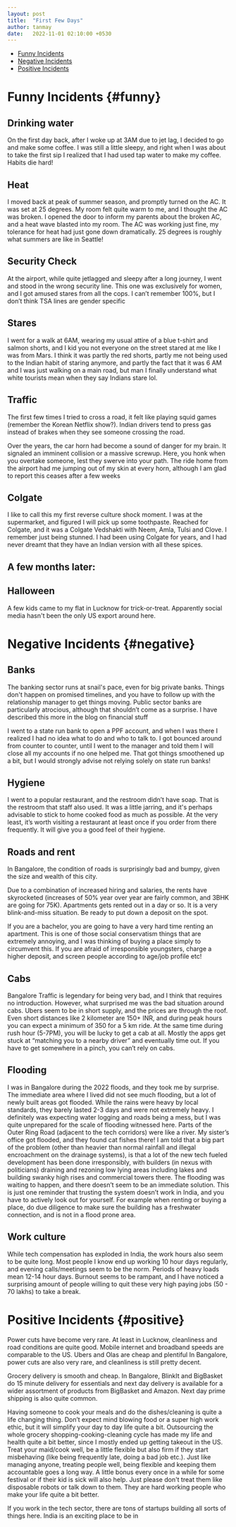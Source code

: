 ```yaml
---
layout: post
title:  "First Few Days"
author: tanmay
date:   2022-11-01 02:10:00 +0530
---
```

- [Funny Incidents](#funny)
- [Negative Incidents](#negative)
- [Positive Incidents](#positive)

# **Funny Incidents** {#funny}

## Drinking water

On the first day back, after I woke up at 3AM due to jet lag, I decided to go and make some coffee. I was still a little sleepy, and right when I was about to take the first sip I realized that I had used tap water to make my coffee. Habits die hard!

## Heat 

I moved back at peak of summer season, and promptly turned on the AC. It was set at 25 degrees. My room felt quite warm to me, and I thought the AC was broken. I opened the door to inform my parents about the broken AC, and a heat wave blasted into my room. The AC was working just fine, my tolerance for heat had just gone down dramatically. 25 degrees is roughly what summers are like in Seattle!

## Security Check

At the airport, while quite jetlagged and sleepy after a long journey, I went and stood in the wrong security line. This one was exclusively for women, and I got amused stares from all the cops. I can’t remember 100%, but I don’t think TSA lines are gender specific

## Stares

I went for a walk at 6AM, wearing my usual attire of a blue t-shirt and salmon shorts, and I kid you not everyone on the street stared at me like I was from Mars. I think it was partly the red shorts, partly me not being used to the Indian habit of staring anymore, and partly the fact that it was 6 AM and I was just walking on a main road, but man I finally understand what white tourists mean when they say Indians stare lol.

## Traffic

The first few times I tried to cross a road, it felt like playing squid games (remember the Korean Netflix show?). Indian drivers tend to press gas instead of brakes when they see someone crossing the road.

Over the years, the car horn had become a sound of danger for my brain. It signaled an imminent collision or a massive screwup. Here, you honk when you overtake someone, lest they swerve into your path. The ride home from the airport had me jumping out of my skin at every horn, although I am glad to report this ceases after a few weeks

## Colgate

I like to call this my first reverse culture shock moment. I was at the supermarket, and figured I will pick up some toothpaste. Reached for Colgate, and it was a Colgate Vedshakti with Neem, Amla, Tulsi and Clove. I remember just being stunned. I had been using Colgate for years, and I had never dreamt that they have an Indian version with all these spices.

## A few months later:

## Halloween

A few kids came to my flat in Lucknow for trick-or-treat. Apparently social media hasn't been the only US export around here.

# **Negative Incidents** {#negative}

## Banks

The banking sector runs at snail's pace, even for big private banks. Things don't happen on promised timelines, and you have to follow up with the relationship manager to get things moving. Public sector banks are particularly atrocious, although that shouldn’t come as a surprise. I have described this more in the blog on financial stuff

I went to a state run bank to open a PPF account, and when I was there I realized I had no idea what to do and who to talk to. I got bounced around from counter to counter, until I went to the manager and told them I will close all my accounts if no one helped me. That got things smoothened up a bit, but I would strongly advise not relying solely on state run banks!

## Hygiene

I went to a popular restaurant, and the restroom didn’t have soap. That is the restroom that staff also used. It was a little jarring, and it's perhaps advisable to stick to home cooked food as much as possible. At the very least, it’s worth visiting a restaurant at least once if you order from there frequently. It will give you a good feel of their hygiene.

## Roads and rent

In Bangalore, the condition of roads is surprisingly bad and bumpy, given the size and wealth of this city.

Due to a combination of increased hiring and salaries, the rents have skyrocketed (increases of 50% year over year are fairly common, and 3BHK are going for 75K). Apartments gets rented out in a day or so. It is a very blink-and-miss situation. Be ready to put down a deposit on the spot.

If you are a bachelor, you are going to have a very hard time renting an apartment. This is one of those social conservatism things that are extremely annoying, and I was thinking of buying a place simply to circumvent this. If you are afraid of irresponsible youngsters, charge a higher deposit, and screen people according to age/job profile etc!

## Cabs

Bangalore Traffic is legendary for being very bad, and I think that requires no introduction. However, what surprised me was the bad situation around cabs. Ubers seem to be in short supply, and the prices are through the roof. Even short distances like 2 kilometer are 150+ INR, and during peak hours you can expect a minimum of 350 for a 5 km ride. At the same time during rush hour (5-7PM), you will be lucky to get a cab at all. Mostly the apps get stuck at “matching you to a nearby driver” and eventually time out. If you have to get somewhere in a pinch, you can’t rely on cabs.

## Flooding

I was in Bangalore during the 2022 floods, and they took me by surprise. The immediate area where I lived did not see much flooding, but a lot of newly built areas got flooded. While the rains were heavy by local standards, they barely lasted 2-3 days and were not extremely heavy. I definitely was expecting water logging and roads being a mess, but I was quite unprepared for the scale of flooding witnessed here. Parts of the Outer Ring Road (adjacent to the tech corridors) were like a river. My sister’s office got flooded, and they found cat fishes there! I am told that a big part of the problem (other than heavier than normal rainfall and illegal encroachment on the drainage systems), is that a lot of the new tech fueled development has been done irresponsibly, with builders (in nexus with politicians) draining and rezoning low lying areas including lakes and building swanky high rises and commercial towers there. The flooding was waiting to happen, and there doesn’t seem to be an immediate solution. This is just one reminder that trusting the system doesn’t work in India, and you have to actively look out for yourself. For example when renting or buying a place, do due diligence to make sure the building has a freshwater connection, and is not in a flood prone area. 

## Work culture

While tech compensation has exploded in India, the work hours also seem to be quite long. Most people I know end up working 10 hour days regularly, and evening calls/meetings seem to be the norm. Periods of heavy loads mean 12-14 hour days. Burnout seems to be rampant, and I have noticed a surprising amount of people willing to quit these very high paying jobs (50 - 70 lakhs) to take a break.

# **Positive Incidents** {#positive}

Power cuts have become very rare. At least in Lucknow, cleanliness and road conditions are quite good. Mobile internet and broadband speeds are comparable to the US. Ubers and Olas are cheap and plentiful
In Bangalore, power cuts are also very rare, and cleanliness is still pretty decent.

Grocery delivery is smooth and cheap. In Bangalore, BlinkIt and BigBasket do 15 minute delivery for essentials and next day delivery is available for a wider assortment of products from BigBasket and Amazon. Next day prime shipping is also quite common.

Having someone to cook your meals and do the dishes/cleaning is quite a life changing thing. Don’t expect mind blowing food or a super high work ethic, but it will simplify your day to day life quite a bit. Outsourcing the whole grocery shopping-cooking-cleaning cycle has made my life and health quite a bit better, since I mostly ended up getting takeout in the US. Treat your maid/cook well, be a little flexible but also firm if they start misbehaving (like being frequently late, doing a bad job etc.). Just like managing anyone, treating people well, being flexible and keeping them accountable goes a long way. A little bonus every once in a while for some festival or if their kid is sick will also help. Just please don't treat them like disposable robots or talk down to them. They are hard working people who make your life quite a bit better.

If you work in the tech sector, there are tons of startups building all sorts of things here. India is an exciting place to be in

